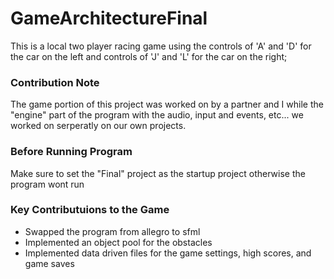 # GameArchitectureFinal
This is a local two player racing game using the controls of 'A' and 'D' for the car on the left and controls of 'J' and 'L' for the car on the right;

### Contribution Note
The game portion of this project was worked on by a partner and I while the "engine" part of the program with the audio, input and events, etc... we worked on serperatly on our own projects.

### Before Running Program
Make sure to set the "Final" project as the startup project otherwise the program wont run

### Key Contributuions to the Game
- Swapped the program from allegro to sfml
- Implemented an object pool for the obstacles
- Implemented data driven files for the game settings, high scores, and game saves